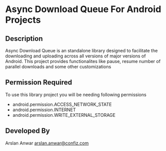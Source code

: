 Async Download Queue For Android Projects
=========================================

Description
-----------
Async Download Queue is an standalone library designed to facilitate the downloading and uploading across all versions of major versions of Android.
This project provides functionalites like pause, resume number of parallel downloads and some other customizations


Permission Required
-------------------
To use this library project you will be needing following permissions

- android.permission.ACCESS_NETWORK_STATE
- android.permission.INTERNET
- android.permission.WRITE_EXTERNAL_STORAGE

Developed By
------------
Arslan Anwar <arslan.anwar@confiz.com>

